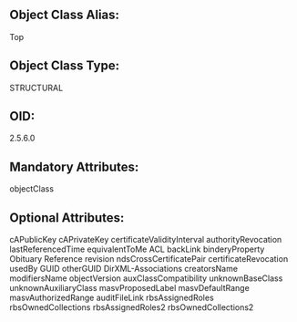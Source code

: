 ## Object Class Alias:
  Top

## Object Class Type:
  STRUCTURAL

## OID:
  2.5.6.0

## Mandatory Attributes:
  objectClass

## Optional Attributes:
  cAPublicKey
  cAPrivateKey
  certificateValidityInterval
  authorityRevocation
  lastReferencedTime
  equivalentToMe
  ACL
  backLink
  binderyProperty
  Obituary
  Reference
  revision
  ndsCrossCertificatePair
  certificateRevocation
  usedBy
  GUID
  otherGUID
  DirXML-Associations
  creatorsName
  modifiersName
  objectVersion
  auxClassCompatibility
  unknownBaseClass
  unknownAuxiliaryClass
  masvProposedLabel
  masvDefaultRange
  masvAuthorizedRange
  auditFileLink
  rbsAssignedRoles
  rbsOwnedCollections
  rbsAssignedRoles2
  rbsOwnedCollections2
